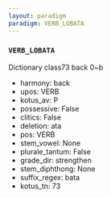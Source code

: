```yaml
---
layout: paradigm
paradigm: VERB_LOBATA
---
```

### ` VERB_LOBATA `

Dictionary class73 back 0~b
* harmony: back
* upos: VERB
* kotus_av: P
* possessive: False
* clitics: False
* deletion: ata
* pos: VERB
* stem_vowel: None
* plurale_tantum: False
* grade_dir: strengthen
* stem_diphthong: None
* suffix_regex: bata
* kotus_tn: 73
